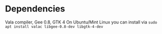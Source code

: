 # Dependencies 
Vala compiler, Gee 0.8, GTK 4
On Ubuntu/Mint Linux you can install via
`sudo apt install valac libgee-0.8-dev libgtk-4-dev`